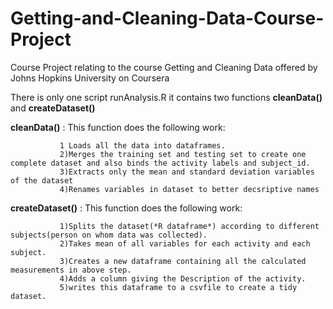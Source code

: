 # Getting-and-Cleaning-Data-Course-Project
Course Project relating to the course Getting and Cleaning Data offered by Johns Hopkins University on Coursera

There is only one script runAnalysis.R it contains two functions **cleanData()** and **createDataset()**

**cleanData()** : This function does the following work:

               1 Loads all the data into dataframes.
               2)Merges the training set and testing set to create one complete dataset and also binds the activity labels and subject_id.
               3)Extracts only the mean and standard deviation variables of the dataset
               4)Renames variables in dataset to better decsriptive names 
**createDataset()** : This function does the following work:

               1)Splits the dataset(*R dataframe*) according to different subjects(person on whom data was collected).
               2)Takes mean of all variables for each activity and each subject.
               3)Creates a new dataframe containing all the calculated measurements in above step.
               4)Adds a column giving the Description of the activity.
               5)writes this dataframe to a csvfile to create a tidy dataset.
               
